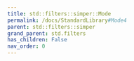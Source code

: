 ```yaml
---
title: std::filters::simper::Mode
permalink: /docs/StandardLibrary#Mode4
parent: std::filters::simper
grand_parent: std.filters
has_children: False
nav_order: 0
---
```

